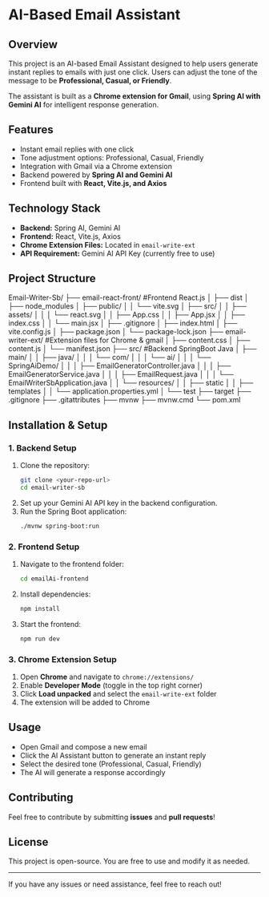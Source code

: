 # AI-Based Email Assistant

## Overview
This project is an AI-based Email Assistant designed to help users generate instant replies to emails with just one click. Users can adjust the tone of the message to be **Professional, Casual, or Friendly**.

The assistant is built as a **Chrome extension for Gmail**, using **Spring AI with Gemini AI** for intelligent response generation.

## Features
- Instant email replies with one click
- Tone adjustment options: Professional, Casual, Friendly
- Integration with Gmail via a Chrome extension
- Backend powered by **Spring AI and Gemini AI**
- Frontend built with **React, Vite.js, and Axios**

## Technology Stack
- **Backend:** Spring AI, Gemini AI
- **Frontend:** React, Vite.js, Axios
- **Chrome Extension Files:** Located in `email-write-ext`
- **API Requirement:** Gemini AI API Key (currently free to use)

## Project Structure
Email-Writer-Sb/
├── email-react-front/       #Frontend React.js
│   ├── dist 
│   ├── node_modules
│   ├── public/
│   │   └── vite.svg
│   ├── src/
│   │   ├── assets/
│   │   │   └── react.svg
│   │   ├── App.css
│   │   ├── App.jsx
│   │   ├── index.css
│   │   └── main.jsx
│   ├── .gitignore
│   ├── index.html
│   ├── vite.config.js
│   ├── package.json
│   └── package-lock.json
├── email-writer-ext/   #Extension files for Chrome & gmail
│   ├── content.css
│   ├── content.js
│   └── manifest.json
├── src/              #Backend SpringBoot Java
│   ├── main/
│   │   ├── java/
│   │   │   └── com/
│   │   │       └── ai/
│   │   │           └── SpringAiDemo/
│   │   │               ├── EmailGeneratorController.java
│   │   │               ├── EmailGeneratorService.java
│   │   │               ├── EmailRequest.java
│   │   │               └── EmailWriterSbApplication.java
│   │   └── resources/
│   │       ├── static
│   │       ├── templates
│   │       └── application.properties.yml
│   └── test
├── target
├── .gitignore
├── .gitattributes
├── mvnw
├── mvnw.cmd
└── pom.xml

## Installation & Setup
### 1. Backend Setup
1. Clone the repository:
   ```sh
   git clone <your-repo-url>
   cd email-writer-sb
   ```
2. Set up your Gemini AI API key in the backend configuration.
3. Run the Spring Boot application:
   ```sh
   ./mvnw spring-boot:run
   ```

### 2. Frontend Setup
1. Navigate to the frontend folder:
   ```sh
   cd emailAi-frontend
   ```
2. Install dependencies:
   ```sh
   npm install
   ```
3. Start the frontend:
   ```sh
   npm run dev
   ```

### 3. Chrome Extension Setup
1. Open **Chrome** and navigate to `chrome://extensions/`
2. Enable **Developer Mode** (toggle in the top right corner)
3. Click **Load unpacked** and select the `email-write-ext` folder
4. The extension will be added to Chrome

## Usage
- Open Gmail and compose a new email
- Click the AI Assistant button to generate an instant reply
- Select the desired tone (Professional, Casual, Friendly)
- The AI will generate a response accordingly

## Contributing
Feel free to contribute by submitting **issues** and **pull requests**!

## License
This project is open-source. You are free to use and modify it as needed.

---
If you have any issues or need assistance, feel free to reach out!

